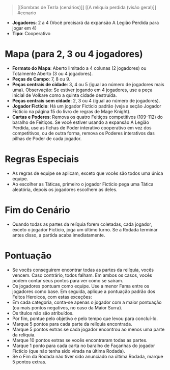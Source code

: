 > [[Sombras de Tezla (cenários)]] [[A relíquia perdida (visão geral)]] #cenario 

- **Jogadores**: 2 a 4 (Você precisará da expansão A Legião Perdida para jogar em 4)
- **Tipo**: Cooperativo

# Mapa (para 2, 3 ou 4 jogadores)
- **Formato do Mapa**: Aberto limitado a 4 colunas (2 jogadores) ou Totalmente Aberto (3 ou 4 jogadores).
- **Peças de Campo**: 7, 8 ou 9.
- **Peças centrais de cidade**: 3, 4 ou 5 (igual ao número de jogadores mais uma). Observação: Se estiver jogando em 4 jogadores, use a peça inicial de Volkare como a quinta cidade destruída.
- **Peças centrais sem cidade**: 2, 3 ou 4 (igual ao número de jogadores).
- **Jogador Fictício**: Há um jogador Fictício padrão (veja a seção Jogador Fictício na página 15 do livro de regras de Mage Knight).
- **Cartas e Poderes**: Remova os quatro Feitiços competitivos (109-112) do baralho de Feitiços. Se você estiver usando a expansão A Legião Perdida, use as fichas de Poder interativo cooperativo em vez dos competitivos, ou de outra forma, remova os Poderes interativos das pilhas de Poder de cada jogador.

# Regras Especiais
- As regras de equipe se aplicam, exceto que vocês são todos uma única equipe.
- Ao escolher as Táticas, primeiro o jogador Fictício pega uma Tática aleatória, depois os jogadores escolhem as deles.

# Fim do Cenário
- Quando todas as partes da relíquia forem coletadas, cada jogador, exceto o jogador Fictício, joga um último turno. Se a Rodada terminar antes disso, a partida acaba imediatamente.

# Pontuação
- Se vocês conseguirem encontrar todas as partes da relíquia, vocês vencem. Caso contrário, todos falham. Em ambos os casos, vocês podem contar seus pontos para ver como se saíram.
- Os jogadores pontuam como equipe. Use a menor Fama entre os jogadores como base. Em seguida, aplique a pontuação padrão dos Feitos Heroicos, com estas exceções:
- Em cada categoria, conta-se apenas o jogador com a maior pontuação (ou mais pontos negativos, no caso da Maior Surra).
- Os títulos não são atribuídos.
- Por fim, pontue pelo objetivo e pelo tempo que levou para concluí-lo.
- Marque 5 pontos para cada parte da relíquia encontrada.
- Marque 5 pontos extras se cada jogador encontrou ao menos uma parte da relíquia.
- Marque 10 pontos extras se vocês encontraram todas as partes.
- Marque 1 ponto para cada carta no baralho de Façanhas do jogador Fictício (que não tenha sido virada na última Rodada).
- Se o Fim da Rodada não tiver sido anunciado na última Rodada, marque 5 pontos extras.